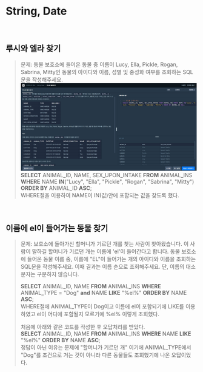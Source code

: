 # String, Date
<br>

## 루시와 엘라 찾기
>문제: 동물 보호소에 들어온 동물 중 이름이 Lucy, Ella, Pickle, Rogan, Sabrina, Mitty인 동물의 아이디와 이름, 성별 및 중성화 여부를 조회하는 SQL 문을 작성해주세요.   
>![img](./img_01.jpg)  
>**SELECT** ANIMAL_ID, NAME, SEX_UPON_INTAKE **FROM** ANIMAL_INS **WHERE** NAME **IN**("Lucy", "Ella", "Pickle", "Rogan", "Sabrina", "Mitty") **ORDER BY** ANIMAL_ID **ASC**;  
>WHERE절을 이용하여 NAME이 IN(값)안에 포함되는 값을 찾도록 했다.  

<br> 

## 이름에 el이 들어가는 동물 찾기
>문제: 보호소에 돌아가신 할머니가 기르던 개를 찾는 사람이 찾아왔습니다. 이 사람이 말하길 할머니가 기르던 개는 이름에 'el'이 들어간다고 합니다. 동물 보호소에 들어온 동물 이름 중, 이름에 "EL"이 들어가는 개의 아이디와 이름을 조회하는 SQL문을 작성해주세요. 이때 결과는 이름 순으로 조회해주세요. 단, 이름의 대소문자는 구분하지 않습니다.  
>
>**SELECT** ANIMAL_ID, NAME **FROM** ANIMAL_INS **WHERE** ANIMAL_TYPE = "Dog" **and** NAME **LIKE** "%el%" **ORDER BY** NAME **ASC**;  
>WHERE절에 ANIMAL_TYPE이 Dog이고 이름에 el이 포함되기에 LIKE를 이용하였고 el이 어디에 포함될지 모르기에 %el% 이렇게 조회했다.  
>
>처음에 아래와 같은 코드를 작성한 후 오답처리를 받았다.  
>**SELECT** ANIMAL_ID, NAME **FROM** ANIMAL_INS **WHERE** NAME **LIKE** "%el%" **ORDER BY** NAME **ASC**;  
>정답이 아닌 이유는 문제에 "할머니가 기르던 개" 이기에 ANIMAL_TYPE에서 "Dog"를 조건으로 거는 것이 아니라 다른 동물들도 조회했기에 나온 오답이었다.  
